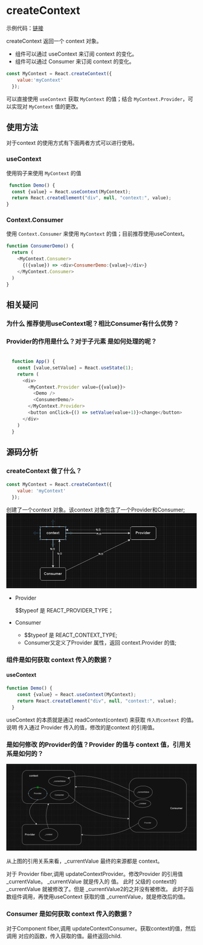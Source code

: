 # createContext
示例代码：[链接](./index.html)

createContext 返回一个 context 对象。
- 组件可以通过 useContext 来订阅 context 的变化。
- 组件可以通过 Consumer 来订阅 context 的变化。
```javascript
const MyContext = React.createContext({
    value:'myContext'
  });
```

可以直接使用 `useContext` 获取 `MyContext` 的值；结合 `MyContext.Provider`，可以实现对 `MyContext` 值的更改。

## 使用方法
对于context 的使用方式有下面两者方式可以进行使用。
### useContext
使用钩子来使用 `MyContext` 的值
```javascript
 function Demo() {
  const {value} = React.useContext(MyContext);
  return React.createElement("div", null, "context:", value);
}
```
### Context.Consumer
使用 `Context.Consumer` 来使用 `MyContext` 的值；目前推荐使用useContext。
```javascript
function ConsumerDemo() {
  return (
    <MyContext.Consumer>
      {({value}) => <div>ConsumerDemo:{value}</div>}
    </MyContext.Consumer>
  )
}
```

## 相关疑问
### 为什么 推荐使用useContext呢？相比Consumer有什么优势？
### Provider的作用是什么？对于子元素 是如何处理的呢？
```javascript

  function App() {
    const [value,setValue] = React.useState(1);
    return (
      <div>
        <MyContext.Provider value={{value}}>
          <Demo />
          <ConsumerDemo/>
        </MyContext.Provider>
        <button onClick={() => setValue(value+1)}>change</button>
      </div>
    )
  }
```

## 源码分析
### createContext 做了什么？
```javascript
const MyContext = React.createContext({
    value: 'myContext'
  });
```
创建了一个context 对象。该context 对象包含了一个Provider和Consumer;
![img.png](img.png)

- Provider

  $$typeof 是 REACT_PROVIDER_TYPE；

- Consumer

  - $$typeof 是 REACT_CONTEXT_TYPE;
  - Consumer又定义了Provider 属性，返回 context.Provider 的值;
### 组件是如何获取 context 传入的数据？
#### useContext
```javascript
function Demo() {
    const {value} = React.useContext(MyContext);
    return React.createElement("div", null, "context:", value);
  }
```
useContext 的本质就是通过 readContext(context) 来获取 `传入的context` 的值。
说明 传入通过 Provider 传入的值，修改的是context 的引用值。

### 是如何修改 的Provider的值？Provider 的值与 context 值，引用关系是如何的？
![img_1.png](img_1.png)

从上图的引用关系来看，_currentValue 最终的来源都是 context。

对于 Provider fiber,调用 updateContextProvider。修改Provider 的引用值 _currentValue。
_currentValue 就是传入的 值。 此时 父级的 context的 _currentValue 就被修改了。但是 _currentValue2的之并没有被修改。 
此时子函数组件调用，再使用useContext 获取的值 _currentValue，就是修改后的值。


### Consumer 是如何获取 context 传入的数据？
对于Component fiber,调用 updateContextConsumer。获取context的值，然后调用 对应的函数，传入获取的值。最终返回child.

